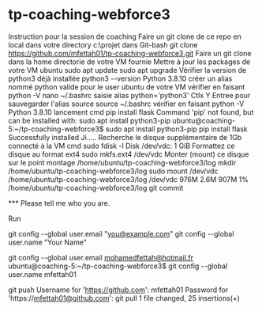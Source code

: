 # tp-coaching-webforce3
Instruction pour la session de coaching
Faire un git clone de ce repo en local dans votre directory c:\projet dans Git-bash
git clone https://github.com/mfettah01/tp-coaching-webforce3.git
Faire un git clone dans la home directorie de votre VM fournie
Mettre à jour les packages de votre VM ubuntu
sudo apt update sudo apt upgrade
Vérifier la version de python3 déjà installée
python3 --version Python 3.8.10
créer un alias nommé python valide pour le user ubuntu de votre VM vérifier en faisant python -V
nano ~/.bashrc saisie alias python='python3' Ctlx Y Entree
pour sauvegarder l'alias source source ~/.bashrc
vérifier en faisant python -V
Python 3.8.10
lancement cmd pip install flask
Command 'pip' not found, but can be installed with:
sudo apt install python3-pip
ubuntu@coaching-5:~/tp-coaching-webforce3$ sudo apt install python3-pip
pip install flask Successfully installed Ji.....
Recherche le disque supplémentaire de 1Gb connecté à la VM
cmd sudo fdisk -l Disk /dev/vdc: 1 GiB
Formattez ce disque au format ext4
sudo mkfs.ext4 /dev/vdc
Monter (mount) ce disque sur le point montage /home/ubuntu/tp-coaching-webforce3/log
mkdir /home/ubuntu/tp-coaching-webforce3/log
sudo mount /dev/vdc /home/ubuntu/tp-coaching-webforce3/log
/dev/vdc        976M  2.6M  907M   1% /home/ubuntu/tp-coaching-webforce3/log
git commit

*** Please tell me who you are.

Run

  git config --global user.email "you@example.com"
  git config --global user.name "Your Name"

git config --global user.email mohamedfettah@hotmail.fr
ubuntu@coaching-5:~/tp-coaching-webforce3$ git config --global user.name mfettah01

git push
Username for 'https://github.com': mfettah01
Password for 'https://mfettah01@github.com': 
git pull
1 file changed, 25 insertions(+)
